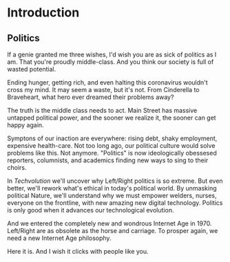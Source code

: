 # Introduction

## Politics

If a genie granted me three wishes, I'd wish you are as sick of politics as I am. That you're proudly middle-class. And you think our society is full of wasted potential.

Ending hunger, getting rich, and even halting this coronavirus wouldn't cross my mind. It may seem a waste, but it's not. From Cinderella to Braveheart, what hero ever dreamed their problems away?

The truth is the middle class needs to act. Main Street has massive untapped political power, and the sooner we realize it, the sooner can get happy again.

Symptons of our inaction are everywhere: rising debt, shaky employment, expensive health-care. Not too long ago, our political culture would solve problems like this. Not anymore. "Politics" is now ideologically obessesed reporters, columnists, and academics finding new ways to sing to their choirs.

In _Techvolution_ we'll uncover why Left/Right politics is so extreme. But even better, we'll rework what's ethical in today's political world. By unmasking political Nature, we'll understand why we must empower welders, nurses, everyone on the frontline, with new amazing new digital technology. Politics is only good when it advances our technological evolution.

And we entered the completely new and wondrous Internet Age in 1970. Left/Right are as obsolete as the horse and carriage. To prosper again, we need a new Internet Age philosophy.

Here it is. And I wish it clicks with people like you.
